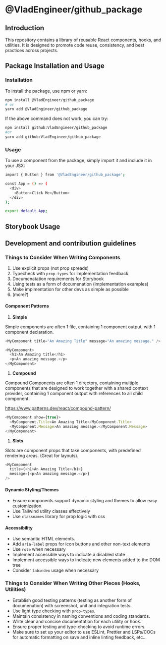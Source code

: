 # @VladEngineer/github_package

## Introduction

This repository contains a library of reusable React components, hooks, and utilities. It is designed to promote code reuse, consistency, and best practices across projects.

## Package Installation and Usage

### Installation

To install the package, use npm or yarn:

```bash
npm install @VladEngineer/github_package
# or
yarn add @VladEngineer/github_package
```

If the above command does not work, you can try:

```bash
npm install github:VladEngineer/github_package
#or
yarn add github:VladEngineer/github_package
```
### Usage

To use a component from the package, simply import it and include it in your JSX:

```bash
import { Button } from '@VladEngineer/github_package';

const App = () => (
  <div>
    <Button>Click Me</Button>
  </div>
);

export default App;
```

## Storybook Usage

## Development and contribution guidelines

### Things to Consider When Writing Components

1. Use explicit props (not prop spreads)
2. Typecheck with `prop-types` for implementation feedback
3. Documenatation requirements for Storybook 
4. Using tests as a form of documenation (implementation examples)
5. Make implmentation for other devs as simple as possible
6. (more?)

#### Component Patterns

1. **Simple**

Simple components are often 1 file, containing 1 component output, with 1 component declaration.

```javascript
<MyComponent title="An Amazing Title" message="An amazing message." />
```

```javascript
<MyComponent>
  <h1>An Amazing title</h1>
  <p>An amazing message.</p>
</MyComponent>
```

1. **Compound**

Compound Components are often 1 directory, containing multiple components that are designed to work together with a shared context provider, containing 1 component output with references to all child component.

https://www.patterns.dev/react/compound-pattern/

```javascript
<MyComponent show={true}>
  <MyComponent.Title>An Amazing Title</MyComponent.Title>
  <MyComponent.Message>An amazing message.</MyComponent.Message>
</MyComponent>
```

1. **Slots**

Slots are component props that take components, with predefined rendering areas. (Great for layouts).

```javascript
<MyComponent
  title={<h1>An Amazing Title</h1>}
  message={<p>An amazing message.</p>}
/>
```

#### Dynamic Styling/Themes

- Ensure components support dynamic styling and themes to allow easy customization.
- Use Tailwind utility classes effectively 
- Use `classnames` library for prop logic with css 

#### Accessibility

- Use semantic HTML elements.
- Add `aria-label` props for icon buttons and other non-text elements
- Use `role` when necessary
- Implement accessible ways to indicate a disabled state
- Implement accessible ways to indicate new elements added to the DOM tree
- Consider `tabindex` usage when necessary

### Things to Consider When Writing Other Pieces (Hooks, Utilities)

- Establish good testing patterns (testing as another form of documenation) with screenshot, unit and integration tests.
- Use light type checking with `prop-types`.
- Maintain consistency in naming conventions and coding standards.
- Write clear and concise documentation for each utility or hook.
- Ensure proper testing and type-checking to avoid runtime errors.
- Make sure to set up your editor to use ESLint, Prettier and LSPs/COCs for automatic formatting on save and inline linting feedback, etc...
